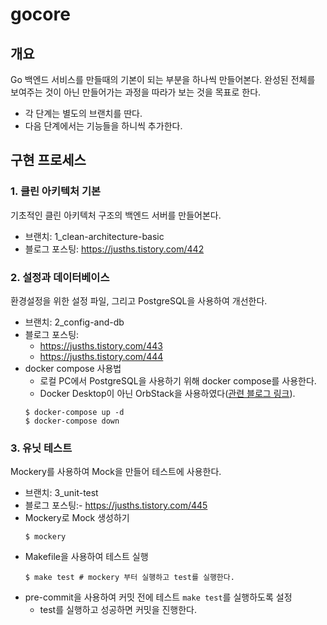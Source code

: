 # gocore

## 개요

Go 백엔드 서비스를 만들때의 기본이 되는 부분을 하나씩 만들어본다.
완성된 전체를 보여주는 것이 아닌 만들어가는 과정을 따라가 보는 것을 목표로 한다. 
- 각 단계는 별도의 브랜치를 딴다.
- 다음 단계에서는 기능들을 하니씩 추가한다. 

## 구현 프로세스
### 1. 클린 아키텍처 기본
기초적인 클린 아키텍처 구조의 백엔드 서버를 만들어본다.  
- 브랜치: 1_clean-architecture-basic
- 블로그 포스팅: https://jusths.tistory.com/442

### 2. 설정과 데이터베이스 
환경설정을 위한 설정 파일, 그리고 PostgreSQL을 사용하여 개선한다.
- 브랜치: 2_config-and-db
- 블로그 포스팅: 
  - https://jusths.tistory.com/443
  - https://jusths.tistory.com/444
- docker compose 사용법
  - 로컬 PC에서 PostgreSQL을 사용하기 위해 docker compose를 사용한다.
  - Docker Desktop이 아닌 OrbStack을 사용하였다([관련 블로그 링크](https://velog.io/@nchime/OrbStack)).
  ```shell
  $ docker-compose up -d
  $ docker-compose down
  ```
  
### 3. 유닛 테스트
Mockery를 사용하여 Mock을 만들어 테스트에 사용한다.
- 브랜치: 3_unit-test
- 블로그 포스팅:- https://jusths.tistory.com/445
- Mockery로 Mock 생성하기
  ```shell
  $ mockery
  ```
- Makefile을 사용하여 테스트 실행
  ```shell
  $ make test # mockery 부터 실행하고 test를 실행한다.
  ```
- pre-commit을 사용하여 커밋 전에 테스트 `make test`를 실행하도록 설정
  - test를 실행하고 성공하면 커밋을 진행한다.
